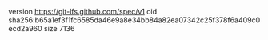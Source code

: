 version https://git-lfs.github.com/spec/v1
oid sha256:b65a1ef3f1fc6585da46e9a8e34bb84a82ea07342c25f378f6a409c0ecd2a960
size 7136

